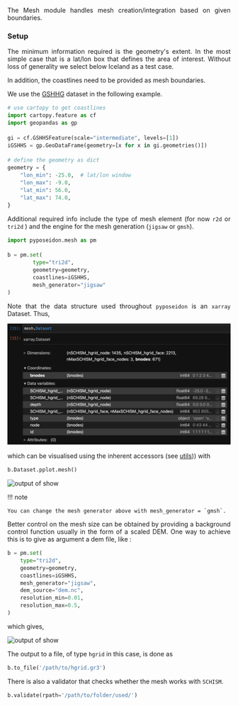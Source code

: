 <style>body {text-align: justify}</style>

The Mesh module handles mesh creation/integration based on given boundaries.


### Setup

The minimum information required is the geometry's extent. In the most simple case that is a lat/lon box that defines the area of interest. Without loss of generality we select below Iceland as a test case.

In addition, the coastlines need to be provided as mesh boundaries.

We use the [GSHHG](http://www.soest.hawaii.edu/pwessel/gshhg/) dataset in the following example.


```python
# use cartopy to get coastlines
import cartopy.feature as cf
import geopandas as gp

gi = cf.GSHHSFeature(scale="intermediate", levels=[1])
iGSHHS = gp.GeoDataFrame(geometry=[x for x in gi.geometries()])

# define the geometry as dict
geometry = {
    "lon_min": -25.0,  # lat/lon window
    "lon_max": -9.0,
    "lat_min": 56.0,
    "lat_max": 74.0,
}
```

Additional required info include the type of mesh element (for now `r2d` or `tri2d` ) and the engine for the mesh generation (`jigsaw` or `gmsh`).

```py
import pyposeidon.mesh as pm

b = pm.set(
		type="tri2d",
		geometry=geometry,
		coastlines=iGSHHS,
		mesh_generator="jigsaw"
)
```

Note that the data structure used throughout `pyposeidon` is an `xarray` Dataset. Thus,

![output of show](./img/mesh_xr.png)

which can be visualised using the inherent accessors (see [utils](utils.md))) with 

```py
b.Dataset.pplot.mesh()
```

![output of show](./img/mesh_low.png)

!!! note

	You can change the mesh generator above with mesh_generator = `gmsh`.


Better control on the mesh size can be obtained by providing a background control function usually in the form of a scaled DEM. One way to achieve this is to give as argument a dem file, like : 

```py
b = pm.set(
    type="tri2d",
    geometry=geometry,
    coastlines=iGSHHS,
    mesh_generator="jigsaw",
    dem_source="dem.nc",
    resolution_min=0.01,
    resolution_max=0.5,
)
```

which gives,

![output of show](./img/mesh_dem.jpg)

The output to a file, of type `hgrid` in this case, is done as

```py
b.to_file('/path/to/hgrid.gr3')
```

There is also a validator that checks whether the mesh works with `SCHISM`.

```py
b.validate(rpath='/path/to/folder/used/')
```

